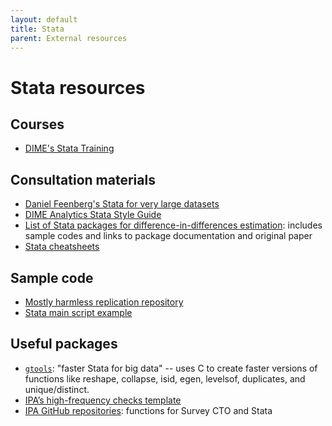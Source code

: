 ```yaml
---
layout: default
title: Stata
parent: External resources
---
```


# Stata resources

## Courses
- [DIME's Stata Training](https://github.com/worldbank/dime-stata-training)

## Consultation materials
- [Daniel Feenberg's Stata for very large datasets](https://www.nber.org/stata/efficient/)
- [DIME Analytics Stata Style Guide](https://worldbank.github.io/dime-data-handbook/coding.html#the-dime-analytics-stata-style-guide)
- [List of Stata packages for difference-in-differences estimation](https://asjadnaqvi.github.io/DiD/docs/01_stata/): includes sample codes and links to package documentation and original paper
- [Stata cheatsheets](https://www.stata.com/bookstore/stata-cheat-sheets/)

## Sample code
- [Mostly harmless replication repository](https://github.com/vikjam/mostly-harmless-replication)
- [Stata main script example](https://github.com/worldbank/rio-safe-space/blob/master/Reproducibility%20Package/MASTER.do)

## Useful packages
- [`gtools`](https://gtools.readthedocs.io/en/latest/): "faster Stata for big data" -- uses C to create faster versions of functions like reshape, collapse, isid, egen, levelsof, duplicates, and unique/distinct.
- [IPA’s high-frequency checks template](https://github.com/PovertyAction/high-frequency-checks)
- [IPA GitHub repositories](https://github.com/PovertyAction): functions for Survey CTO and Stata

